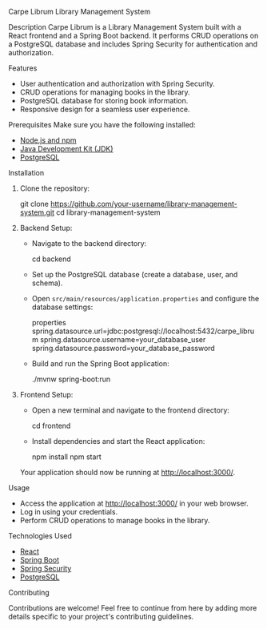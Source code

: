 Carpe Librum Library Management System

Description
Carpe Librum is a Library Management System built with a React frontend and a Spring Boot backend. It performs CRUD operations on a PostgreSQL database and includes Spring Security for authentication and authorization.

Features
- User authentication and authorization with Spring Security.
- CRUD operations for managing books in the library.
- PostgreSQL database for storing book information.
- Responsive design for a seamless user experience.

Prerequisites
Make sure you have the following installed:

- [Node.js and npm](https://nodejs.org/)
- [Java Development Kit (JDK)](https://www.oracle.com/java/technologies/javase-downloads.html)
- [PostgreSQL](https://www.postgresql.org/download/)

Installation

1. Clone the repository:

   git clone https://github.com/your-username/library-management-system.git
   cd library-management-system
   

2. Backend Setup:

   - Navigate to the backend directory:

     cd backend

   - Set up the PostgreSQL database (create a database, user, and schema).

   - Open `src/main/resources/application.properties` and configure the database settings:

     properties
     spring.datasource.url=jdbc:postgresql://localhost:5432/carpe_librum
     spring.datasource.username=your_database_user
     spring.datasource.password=your_database_password

   - Build and run the Spring Boot application:

     ./mvnw spring-boot:run

3. Frontend Setup:

   - Open a new terminal and navigate to the frontend directory:

     cd frontend
   

   - Install dependencies and start the React application:

     npm install
     npm start

   Your application should now be running at [http://localhost:3000/](http://localhost:3000/).

Usage

- Access the application at [http://localhost:3000/](http://localhost:3000/) in your web browser.
- Log in using your credentials.
- Perform CRUD operations to manage books in the library.

Technologies Used

- [React](https://reactjs.org/)
- [Spring Boot](https://spring.io/projects/spring-boot)
- [Spring Security](https://spring.io/projects/spring-security)
- [PostgreSQL](https://www.postgresql.org/)

Contributing

Contributions are welcome!
Feel free to continue from here by adding more details specific to your project's contributing guidelines.
